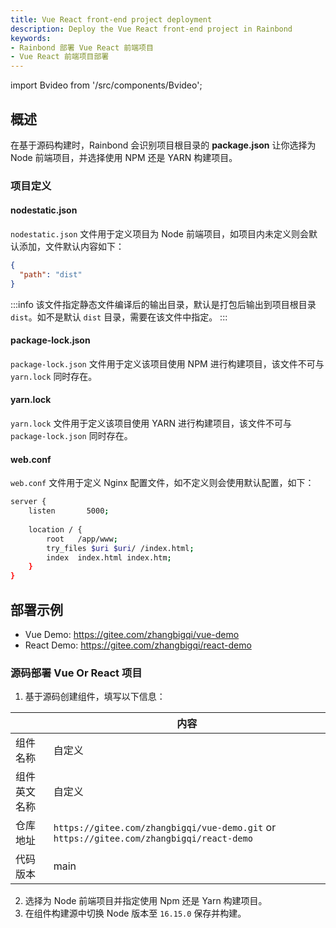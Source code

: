 ```yaml
---
title: Vue React front-end project deployment
description: Deploy the Vue React front-end project in Rainbond
keywords:
- Rainbond 部署 Vue React 前端项目
- Vue React 前端项目部署
---
```


import Bvideo from '/src/components/Bvideo';

<Bvideo src="//player.bilibili.com/player.html?aid=820892498&bvid=BV1334y1f76U&cid=983036584&page=4" />

## 概述

在基于源码构建时，Rainbond 会识别项目根目录的 **package.json** 让你选择为 Node 前端项目，并选择使用 NPM 还是 YARN 构建项目。

### 项目定义

#### nodestatic.json

`nodestatic.json` 文件用于定义项目为 Node 前端项目，如项目内未定义则会默认添加，文件默认内容如下：

```json
{
  "path": "dist"
}
```

:::info
该文件指定静态文件编译后的输出目录，默认是打包后输出到项目根目录 `dist`。如不是默认 `dist` 目录，需要在该文件中指定。
:::

#### package-lock.json

`package-lock.json` 文件用于定义该项目使用 NPM 进行构建项目，该文件不可与 `yarn.lock` 同时存在。

#### yarn.lock

`yarn.lock` 文件用于定义该项目使用 YARN 进行构建项目，该文件不可与 `package-lock.json` 同时存在。

#### web.conf

`web.conf` 文件用于定义 Nginx 配置文件，如不定义则会使用默认配置，如下：

```bash
server {
    listen       5000;
    
    location / {
        root   /app/www;
        try_files $uri $uri/ /index.html;
        index  index.html index.htm;
    }
}
```

## 部署示例

* Vue Demo: https://gitee.com/zhangbigqi/vue-demo
* React Demo: https://gitee.com/zhangbigqi/react-demo

### 源码部署 Vue Or React 项目

1. 基于源码创建组件，填写以下信息：

|              | 内容                                 |
| ------------ | ------------------------------------ |
| 组件名称     | 自定义                               |
| 组件英文名称 | 自定义                               |
| 仓库地址     | `https://gitee.com/zhangbigqi/vue-demo.git` or `https://gitee.com/zhangbigqi/react-demo` |
| 代码版本     | main                    |

2. 选择为 Node 前端项目并指定使用 Npm 还是 Yarn 构建项目。
3. 在组件构建源中切换 Node 版本至 `16.15.0` 保存并构建。